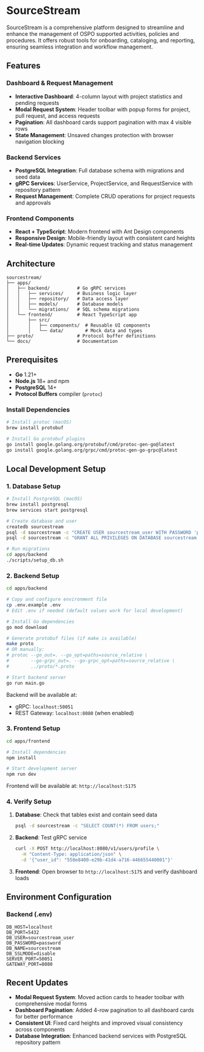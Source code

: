 # SourceStream

SourceStream is a comprehensive platform designed to streamline and enhance the management of OSPO supported activities, policies and procedures. It offers robust tools for onboarding, cataloging, and reporting, ensuring seamless integration and workflow management.

## Features

### Dashboard & Request Management
- **Interactive Dashboard**: 4-column layout with project statistics and pending requests
- **Modal Request System**: Header toolbar with popup forms for project, pull request, and access requests
- **Pagination**: All dashboard cards support pagination with max 4 visible rows
- **State Management**: Unsaved changes protection with browser navigation blocking

### Backend Services
- **PostgreSQL Integration**: Full database schema with migrations and seed data
- **gRPC Services**: UserService, ProjectService, and RequestService with repository pattern
- **Request Management**: Complete CRUD operations for project requests and approvals

### Frontend Components
- **React + TypeScript**: Modern frontend with Ant Design components
- **Responsive Design**: Mobile-friendly layout with consistent card heights
- **Real-time Updates**: Dynamic request tracking and status management

## Architecture

```
sourcestream/
├── apps/
│   ├── backend/          # Go gRPC services
│   │   ├── services/     # Business logic layer
│   │   ├── repository/   # Data access layer
│   │   ├── models/       # Database models
│   │   └── migrations/   # SQL schema migrations
│   └── frontend/         # React TypeScript app
│       ├── src/
│       │   ├── components/  # Reusable UI components
│       │   └── data/        # Mock data and types
├── proto/                # Protocol buffer definitions
└── docs/                 # Documentation
```

## Prerequisites

- **Go** 1.21+ 
- **Node.js** 18+ and npm
- **PostgreSQL** 14+
- **Protocol Buffers** compiler (`protoc`)

### Install Dependencies

```bash
# Install protoc (macOS)
brew install protobuf

# Install Go protobuf plugins
go install google.golang.org/protobuf/cmd/protoc-gen-go@latest
go install google.golang.org/grpc/cmd/protoc-gen-go-grpc@latest
```

## Local Development Setup

### 1. Database Setup

```bash
# Install PostgreSQL (macOS)
brew install postgresql
brew services start postgresql

# Create database and user
createdb sourcestream
psql -d sourcestream -c "CREATE USER sourcestream_user WITH PASSWORD 'password';"
psql -d sourcestream -c "GRANT ALL PRIVILEGES ON DATABASE sourcestream TO sourcestream_user;"

# Run migrations
cd apps/backend
./scripts/setup_db.sh
```

### 2. Backend Setup

```bash
cd apps/backend

# Copy and configure environment file
cp .env.example .env
# Edit .env if needed (default values work for local development)

# Install Go dependencies
go mod download

# Generate protobuf files (if make is available)
make proto
# OR manually:
# protoc --go_out=. --go_opt=paths=source_relative \
#        --go-grpc_out=. --go-grpc_opt=paths=source_relative \
#        ../proto/*.proto

# Start backend server
go run main.go
```

Backend will be available at:
- gRPC: `localhost:50051`
- REST Gateway: `localhost:8080` (when enabled)

### 3. Frontend Setup

```bash
cd apps/frontend

# Install dependencies
npm install

# Start development server
npm run dev
```

Frontend will be available at: `http://localhost:5175`

### 4. Verify Setup

1. **Database**: Check that tables exist and contain seed data
   ```bash
   psql -d sourcestream -c "SELECT COUNT(*) FROM users;"
   ```

2. **Backend**: Test gRPC service
   ```bash
   curl -X POST http://localhost:8080/v1/users/profile \
     -H "Content-Type: application/json" \
     -d '{"user_id": "550e8400-e29b-41d4-a716-446655440001"}'
   ```

3. **Frontend**: Open browser to `http://localhost:5175` and verify dashboard loads

## Environment Configuration

### Backend (.env)
```env
DB_HOST=localhost
DB_PORT=5432
DB_USER=sourcestream_user
DB_PASSWORD=password
DB_NAME=sourcestream
DB_SSLMODE=disable
SERVER_PORT=50051
GATEWAY_PORT=8080
```

## Recent Updates

- **Modal Request System**: Moved action cards to header toolbar with comprehensive modal forms
- **Dashboard Pagination**: Added 4-row pagination to all dashboard cards for better performance
- **Consistent UI**: Fixed card heights and improved visual consistency across components
- **Database Integration**: Enhanced backend services with PostgreSQL repository pattern

